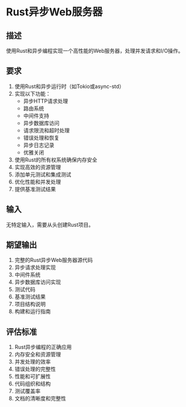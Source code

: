 # Rust异步Web服务器

## 描述
使用Rust和异步编程实现一个高性能的Web服务器，处理并发请求和I/O操作。

## 要求
1. 使用Rust和异步运行时（如Tokio或async-std）
2. 实现以下功能：
   - 异步HTTP请求处理
   - 路由系统
   - 中间件支持
   - 异步数据库访问
   - 请求限流和超时处理
   - 错误处理和恢复
   - 异步日志记录
   - 优雅关闭
3. 使用Rust的所有权系统确保内存安全
4. 实现高效的资源管理
5. 添加单元测试和集成测试
6. 优化性能和并发处理
7. 提供基准测试结果

## 输入
无特定输入，需要从头创建Rust项目。

## 期望输出
1. 完整的Rust异步Web服务器源代码
2. 异步请求处理实现
3. 中间件系统
4. 异步数据库访问实现
5. 测试代码
6. 基准测试结果
7. 项目结构说明
8. 构建和运行指南

## 评估标准
1. Rust异步编程的正确应用
2. 内存安全和资源管理
3. 并发处理的效率
4. 错误处理的完整性
5. 性能和可扩展性
6. 代码组织和结构
7. 测试覆盖率
8. 文档的清晰度和完整性